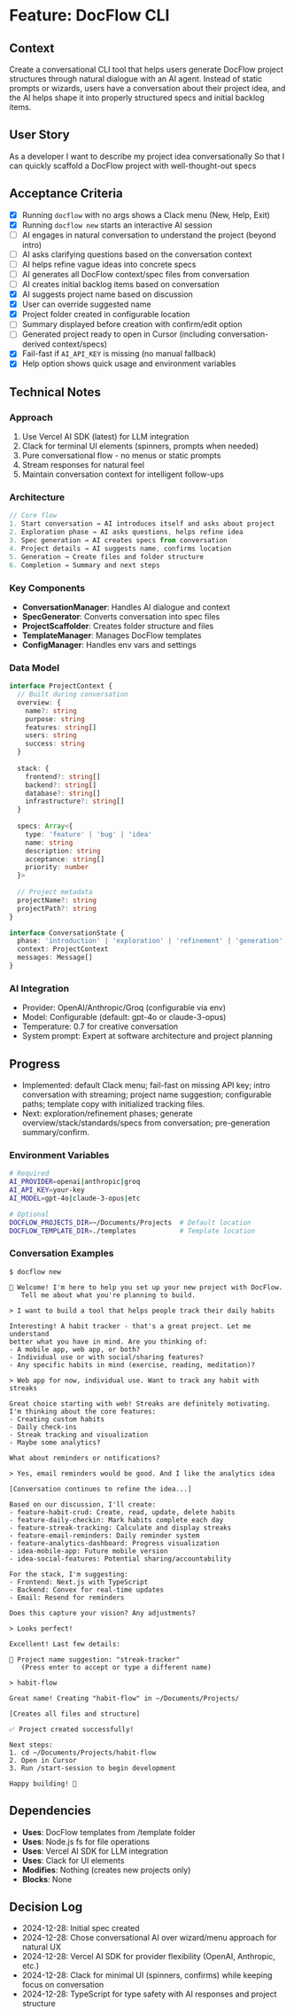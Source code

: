 # Feature: DocFlow CLI

## Context
Create a conversational CLI tool that helps users generate DocFlow project structures through natural dialogue with an AI agent. Instead of static prompts or wizards, users have a conversation about their project idea, and the AI helps shape it into properly structured specs and initial backlog items.

## User Story
As a developer
I want to describe my project idea conversationally
So that I can quickly scaffold a DocFlow project with well-thought-out specs

## Acceptance Criteria
- [x] Running `docflow` with no args shows a Clack menu (New, Help, Exit)
- [x] Running `docflow new` starts an interactive AI session
- [ ] AI engages in natural conversation to understand the project (beyond intro)
- [ ] AI asks clarifying questions based on the conversation context
- [ ] AI helps refine vague ideas into concrete specs
- [ ] AI generates all DocFlow context/spec files from conversation
- [ ] AI creates initial backlog items based on conversation
- [x] AI suggests project name based on discussion
- [x] User can override suggested name
- [x] Project folder created in configurable location
- [ ] Summary displayed before creation with confirm/edit option
- [ ] Generated project ready to open in Cursor (including conversation-derived context/specs)
- [x] Fail-fast if `AI_API_KEY` is missing (no manual fallback)
- [x] Help option shows quick usage and environment variables

## Technical Notes

### Approach
1. Use Vercel AI SDK (latest) for LLM integration
2. Clack for terminal UI elements (spinners, prompts when needed)
3. Pure conversational flow - no menus or static prompts
4. Stream responses for natural feel
5. Maintain conversation context for intelligent follow-ups

### Architecture
```typescript
// Core flow
1. Start conversation → AI introduces itself and asks about project
2. Exploration phase → AI asks questions, helps refine idea
3. Spec generation → AI creates specs from conversation
4. Project details → AI suggests name, confirms location
5. Generation → Create files and folder structure
6. Completion → Summary and next steps
```

### Key Components
- **ConversationManager**: Handles AI dialogue and context
- **SpecGenerator**: Converts conversation into spec files
- **ProjectScaffolder**: Creates folder structure and files
- **TemplateManager**: Manages DocFlow templates
- **ConfigManager**: Handles env vars and settings

### Data Model
```typescript
interface ProjectContext {
  // Built during conversation
  overview: {
    name?: string
    purpose: string
    features: string[]
    users: string
    success: string
  }
  
  stack: {
    frontend?: string[]
    backend?: string[]
    database?: string[]
    infrastructure?: string[]
  }
  
  specs: Array<{
    type: 'feature' | 'bug' | 'idea'
    name: string
    description: string
    acceptance: string[]
    priority: number
  }>
  
  // Project metadata
  projectName?: string
  projectPath?: string
}

interface ConversationState {
  phase: 'introduction' | 'exploration' | 'refinement' | 'generation'
  context: ProjectContext
  messages: Message[]
}
```

### AI Integration
- Provider: OpenAI/Anthropic/Groq (configurable via env)
- Model: Configurable (default: gpt-4o or claude-3-opus)
- Temperature: 0.7 for creative conversation
- System prompt: Expert at software architecture and project planning

## Progress
- Implemented: default Clack menu; fail-fast on missing API key; intro conversation with streaming; project name suggestion; configurable paths; template copy with initialized tracking files.
- Next: exploration/refinement phases; generate overview/stack/standards/specs from conversation; pre-generation summary/confirm.

### Environment Variables
```bash
# Required
AI_PROVIDER=openai|anthropic|groq
AI_API_KEY=your-key
AI_MODEL=gpt-4o|claude-3-opus|etc

# Optional
DOCFLOW_PROJECTS_DIR=~/Documents/Projects  # Default location
DOCFLOW_TEMPLATE_DIR=./templates           # Template location
```

### Conversation Examples

```
$ docflow new

🚀 Welcome! I'm here to help you set up your new project with DocFlow.
   Tell me about what you're planning to build.

> I want to build a tool that helps people track their daily habits

Interesting! A habit tracker - that's a great project. Let me understand 
better what you have in mind. Are you thinking of:
- A mobile app, web app, or both?
- Individual use or with social/sharing features?
- Any specific habits in mind (exercise, reading, meditation)?

> Web app for now, individual use. Want to track any habit with streaks

Great choice starting with web! Streaks are definitely motivating. 
I'm thinking about the core features:
- Creating custom habits
- Daily check-ins
- Streak tracking and visualization
- Maybe some analytics?

What about reminders or notifications?

> Yes, email reminders would be good. And I like the analytics idea

[Conversation continues to refine the idea...]

Based on our discussion, I'll create:
- feature-habit-crud: Create, read, update, delete habits
- feature-daily-checkin: Mark habits complete each day  
- feature-streak-tracking: Calculate and display streaks
- feature-email-reminders: Daily reminder system
- feature-analytics-dashboard: Progress visualization
- idea-mobile-app: Future mobile version
- idea-social-features: Potential sharing/accountability

For the stack, I'm suggesting:
- Frontend: Next.js with TypeScript
- Backend: Convex for real-time updates
- Email: Resend for reminders

Does this capture your vision? Any adjustments?

> Looks perfect!

Excellent! Last few details:

📁 Project name suggestion: "streak-tracker"
   (Press enter to accept or type a different name)

> habit-flow

Great name! Creating "habit-flow" in ~/Documents/Projects/

[Creates all files and structure]

✅ Project created successfully!

Next steps:
1. cd ~/Documents/Projects/habit-flow
2. Open in Cursor
3. Run /start-session to begin development

Happy building! 🎉
```

## Dependencies
- **Uses**: DocFlow templates from /template folder
- **Uses**: Node.js fs for file operations
- **Uses**: Vercel AI SDK for LLM integration
- **Uses**: Clack for UI elements
- **Modifies**: Nothing (creates new projects only)
- **Blocks**: None

## Decision Log
- 2024-12-28: Initial spec created
- 2024-12-28: Chose conversational AI over wizard/menu approach for natural UX
- 2024-12-28: Vercel AI SDK for provider flexibility (OpenAI, Anthropic, etc.)
- 2024-12-28: Clack for minimal UI (spinners, confirms) while keeping focus on conversation
- 2024-12-28: TypeScript for type safety with AI responses and project structure